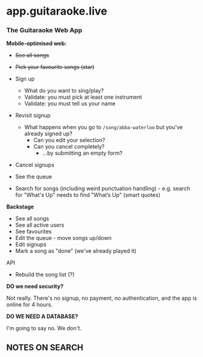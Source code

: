# app.guitaraoke.live
### The Guitaraoke Web App

**Mobile-optimised web:**

* ~~See all songs~~
* ~~Pick your favourite songs (star)~~
* Sign up
  * What do you want to sing/play?
  * Validate: you must pick at least one instrument
  * Validate: you must tell us your name
* Revisit signup
  * What happens when you go to `/song/abba-waterloo` but you've already signed up?
    * Can you edit your selection?
    * Can you cancel completely?
      * ...by submitting an empty form? 

* Cancel signups
* See the queue
* Search for songs (including weird punctuation handling) - e.g. search for "What's Up" needs to find "What’s Up" (smart quotes)

**Backstage**

* See all songs
* See all active users
* See favourites
* Edit the queue - move songs up/down
* Edit signups
* Mark a song as "done" (we've already played it)

API

* Rebuild the song list (?)

**DO we need security?**

Not really. There's no signup, no payment, no authentication, and the app is online for 4 hours.

**DO WE NEED A DATABASE?**

I'm going to say no. We don't.

## NOTES ON SEARCH



 

